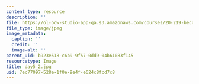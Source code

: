 ```yaml
---
content_type: resource
description: ''
file: https://ol-ocw-studio-app-qa.s3.amazonaws.com/courses/20-219-becoming-the-next-bill-nye-writing-and-hosting-the-educational-show-january-iap-2015/7ec77097528e1f0e9e4fe624c8fcd7c8_day5_2.jpg
file_type: image/jpeg
image_metadata:
  caption: ''
  credit: ''
  image-alt: ''
parent_uid: b923e518-c6b9-9f57-0dd9-04b61083f145
resourcetype: Image
title: day5_2.jpg
uid: 7ec77097-528e-1f0e-9e4f-e624c8fcd7c8
---
```

